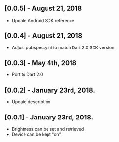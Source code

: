 ## [0.0.5] - August 21, 2018
* Update Android SDK reference

## [0.0.4] - August 21, 2018
* Adjust pubspec.yml to match Dart 2.0 SDK version

## [0.0.3] - May 4th, 2018
* Port to Dart 2.0

## [0.0.2] - January 23rd, 2018.

* Update description

## [0.0.1] - January 23rd, 2018.

* Brightness can be set and retrieved
* Device can be kept "on"

